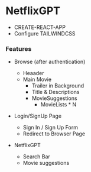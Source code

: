 # NetflixGPT

- CREATE-REACT-APP
- Configure TAILWINDCSS


### Features
- Browse (after authentication)
    - Heaader
    - Main Movie
        - Trailer in Background
        - Title & Descriptions
        - MovieSuggestions
            - MovieLists * N

- Login/SignUp Page
    - Sign In  / Sign Up Form
    - Redirect to Browser Page
    
- NetflixGPT
    - Search Bar
    - Movie suggestions

